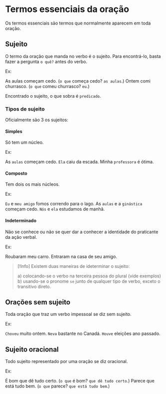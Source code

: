 # Termos essenciais da oração

Os termos essenciais são termos que normalmente aparecem em toda oração.

## Sujeito

O termo da oração que manda no verbo é o sujeito. Para encontrá-lo, basta fazer
a pergunta `o quê?` antes do verbo.

Ex:

As aulas começam cedo. (`o que` começa cedo? `as aulas`.)
Ontem comi churrasco. (`o que` comeu churrasco? `eu`.)

Encontrado o sujeito, o que sobra é `predicado`.

### Tipos de sujeito

Oficialmente são 3 os sujeitos:

#### Simples

Só tem um núcleo.

Ex:

As `aulas` começam cedo.
`Ela` caiu da escada.
Minha `professora` é ótima.

#### Composto

Tem dois os mais núcleos.

Ex:

`Eu` e `meu amigo` fomos correndo para o lago.
As `aulas` e a `ginástica` começam cedo.
`Nós` e `ela` estudamos de manhã.

#### Indeterminado

Não se conhece ou não se quer dar a conhecer a identidade do praticante da ação
verbal.

Ex:

Roubaram meu carro.
Entraram na casa de seu amigo.

> [!Info]
> Existem duas maneiras de ideterminar o sujeito:
>
> a) colocando-se o verbo na terceira pessoa do plural (vide exemplos)
> b) usando-se o pronome `se` junto de qualquer tipo de verbo, exceto o transitivo direto.

## Orações sem sujeito

Toda oração que traz um verbo impessoal se diz sem sujeito.

Ex:

`Choveu` muito ontem.
`Neva` bastante no Canadá.
`Houve` eleições ano passado.

## Sujeito oracional

Todo sujeito representado por uma oração se diz oracional.

Ex:

É bom que dê tudo certo. (`o que` é bom? `que dê tudo certo`.)
Parece que está tudo bem. (`o que` parece? `que está tudo bem`.)
